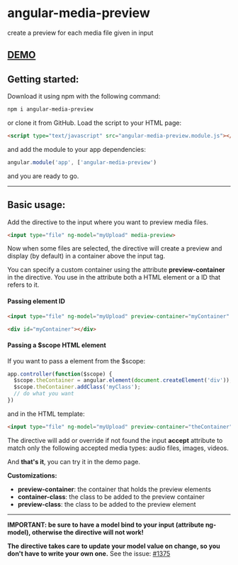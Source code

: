 # angular-media-preview
create a preview for each media file given in input

## [DEMO](http://www.codekraft.it/demos/angular-media-preview/)

## Getting started:
Download it using npm with the following command:
```bash
npm i angular-media-preview
```
or clone it from GitHub.
Load the script to your HTML page:
```html
<script type="text/javascript" src="angular-media-preview.module.js"></script>
```
and add the module to your app dependencies:

```javascript
angular.module('app', ['angular-media-preview')
```
and you are ready to go.

---

## Basic usage:

Add the directive to the input where you want to preview media files.

```html
<input type="file" ng-model="myUpload" media-preview>
```

Now when some files are selected, the directive will create a preview and display (by default) in a container above the input tag.

You can specify a custom container using the attribute __preview-container__ in the directive. You use in the attribute both a HTML element or a ID that refers to it.

#### Passing element ID

```html
<input type="file" ng-model="myUpload" preview-container="myContainer" media-preview>

<div id="myContainer"></div>
```
#### Passing a $scope HTML element

If you want to pass a element from the $scope:

```javascript
app.controller(function($scope) {
  $scope.theContainer = angular.element(document.createElement('div'));
  $scope.theContainer.addClass('myClass');
  // do what you want
})
```
and in the HTML template:
```html
<input type="file" ng-model="myUpload" preview-container="theContainer" media-preview>
```

The directive will add or override if not found the input __accept__ attribute to match only the following accepted media types: audio files, images, videos.

And __that's it__, you can try it in the demo page.

**Customizations:**
* __preview-container__: the container that holds the preview elements
* __container-class__: the class to be added to the preview container
* __preview-class__: the class to be added to the preview element

---

__IMPORTANT: be sure to have a model bind to your input (attribute ng-model), otherwise the directive will not work!__

__The directive takes care to update your model value on change, so you don't have to write your own one.__
See the issue: [#1375](https://github.com/angular/angular.js/issues/1375)
